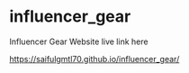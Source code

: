 # influencer_gear



Influencer Gear Website live link here

https://saifulgmtl70.github.io/influencer_gear/
